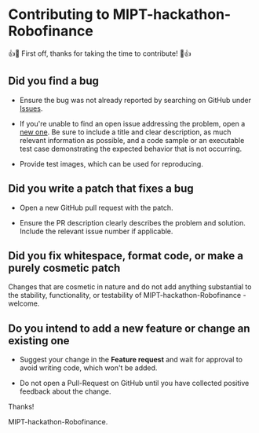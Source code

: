 # Contributing to MIPT-hackathon-Robofinance

👍🎉 First off, thanks for taking the time to contribute! 🎉👍

## Did you find a bug
*   Ensure the bug was not already reported by searching on GitHub under [Issues](https://github.com/Aberezhnoy1980/MIPT-hackathon-Robofinance/issues).

*   If you're unable to find an open issue addressing the problem, open a [new one](https://github.com/Aberezhnoy1980/MIPT-hackathon-Robofinance/issues/new/choose). 
    Be sure to include a title and clear description, as much relevant information as possible, 
    and a code sample or an executable test case demonstrating the expected behavior that is not occurring.
    
*   Provide test images, which can be used for reproducing.

## Did you write a patch that fixes a bug
*   Open a new GitHub pull request with the patch.

*   Ensure the PR description clearly describes the problem and solution. Include the relevant issue number if applicable.

## Did you fix whitespace, format code, or make a purely cosmetic patch
Changes that are cosmetic in nature and do not add anything substantial to the stability, 
functionality, or testability of MIPT-hackathon-Robofinance - welcome.
## Do you intend to add a new feature or change an existing one
*   Suggest your change in the **Feature request** and wait for approval to avoid writing code, which won't be added.

*   Do not open a Pull-Request on GitHub until you have collected positive feedback about the change.

Thanks! 

MIPT-hackathon-Robofinance.